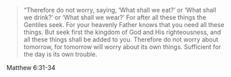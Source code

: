 > “Therefore do not worry, saying, ‘What shall we eat?’ or ‘What shall we
> drink?’ or ‘What shall we wear?’ For after all these things the Gentiles seek.
> For your heavenly Father knows that you need all these things. But seek first
> the kingdom of God and His righteousness, and all these things shall be added
> to you. Therefore do not worry about tomorrow, for tomorrow will worry about
> its own things. Sufficient for the day is its own trouble.

Matthew 6:31-34
